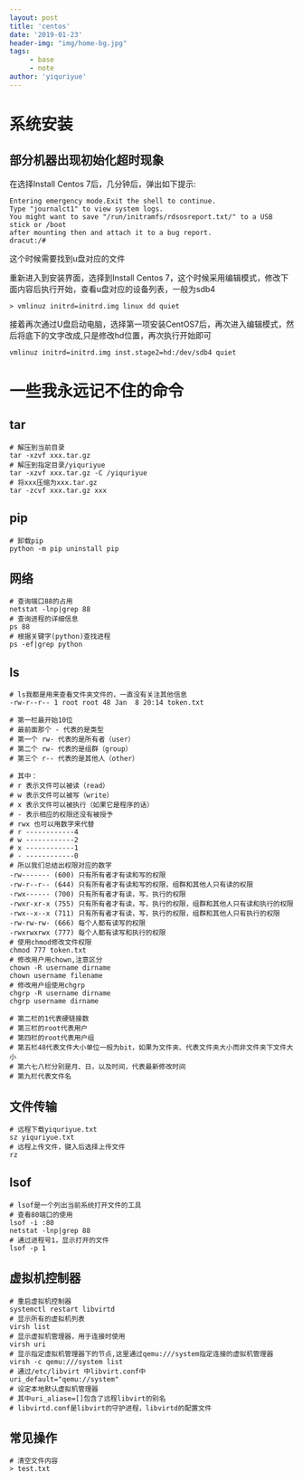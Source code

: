 ```yaml
---
layout: post
title: 'centos'
date: '2019-01-23'
header-img: "img/home-bg.jpg"
tags:
     - base
     - note
author: 'yiquriyue'
---
```


# 系统安装
## 部分机器出现初始化超时现象
在选择Install Centos 7后，几分钟后，弹出如下提示:
```
Entering emergency mode.Exit the shell to continue.
Type "journalct1" to view system logs.
You might want to save "/run/initramfs/rdsosreport.txt/" to a USB stick or /boot
after mounting then and attach it to a bug report.
dracut:/#
```
这个时候需要找到u盘对应的文件

重新进入到安装界面，选择到Install Centos 7，这个时候采用编辑模式，修改下面内容后执行开始，查看u盘对应的设备列表，一般为sdb4

```
> vmlinuz initrd=initrd.img linux dd quiet
```

接着再次通过U盘启动电脑，选择第一项安装CentOS7后，再次进入编辑模式，然后将底下的文字改成,只是修改hd位置，再次执行开始即可
```
vmlinuz initrd=initrd.img inst.stage2=hd:/dev/sdb4 quiet
```
# 一些我永远记不住的命令

## tar

```shell
# 解压到当前目录
tar -xzvf xxx.tar.gz
# 解压到指定目录/yiquriyue
tar -xzvf xxx.tar.gz -C /yiquriyue
# 将xxx压缩为xxx.tar.gz
tar -zcvf xxx.tar.gz xxx
```
## pip
```shell
# 卸载pip
python -m pip uninstall pip
```
## 网络
```shell
# 查询端口88的占用
netstat -lnp|grep 88
# 查询进程的详细信息
ps 88
# 根据关键字(python)查找进程
ps -ef|grep python
```
## ls	
```shell
# ls我都是用来查看文件夹文件的，一直没有关注其他信息
-rw-r--r-- 1 root root 48 Jan  8 20:14 token.txt

# 第一栏最开始10位	
# 最前面那个 - 代表的是类型
# 第一个 rw- 代表的是所有者（user）
# 第二个 rw- 代表的是组群（group）
# 第三个 r-- 代表的是其他人（other）

# 其中：　　
# r 表示文件可以被读（read）
# w 表示文件可以被写（write）
# x 表示文件可以被执行（如果它是程序的话）
# - 表示相应的权限还没有被授予
# rwx 也可以用数字来代替
# r ------------4
# w ------------2
# x ------------1
# - ------------0
# 所以我们总结出权限对应的数字
-rw------- (600) 只有所有者才有读和写的权限
-rw-r--r-- (644) 只有所有者才有读和写的权限，组群和其他人只有读的权限
-rwx------ (700) 只有所有者才有读，写，执行的权限
-rwxr-xr-x (755) 只有所有者才有读，写，执行的权限，组群和其他人只有读和执行的权限
-rwx--x--x (711) 只有所有者才有读，写，执行的权限，组群和其他人只有执行的权限
-rw-rw-rw- (666) 每个人都有读写的权限
-rwxrwxrwx (777) 每个人都有读写和执行的权限
# 使用chmod修改文件权限
chmod 777 token.txt
# 修改用户用chown,注意区分
chown -R username dirname
chown username filename
# 修改用户组使用chgrp
chgrp -R username dirname
chgrp username dirname

# 第二栏的1代表硬链接数
# 第三栏的root代表用户
# 第四栏的root代表用户组
# 第五栏48代表文件大小单位一般为bit，如果为文件夹、代表文件夹大小而非文件夹下文件大小
# 第六七八栏分别是月、日，以及时间，代表最新修改时间
# 第九栏代表文件名
```
## 文件传输
```shell
# 远程下载yiquriyue.txt
sz yiquriyue.txt
# 远程上传文件，键入后选择上传文件
rz
```
## lsof
```shell
# lsof是一个列出当前系统打开文件的工具
# 查看80端口的使用
lsof -i :80
netstat -lnp|grep 88
# 通过进程号1，显示打开的文件
lsof -p 1
```
## 虚拟机控制器
```shell
# 重启虚拟机控制器
systemctl restart libvirtd
# 显示所有的虚拟机列表
virsh list
# 显示虚拟机管理器，用于连接时使用
virsh uri
# 显示指定虚拟机管理器下的节点,这里通过qemu:///system指定连接的虚拟机管理器
virsh -c qemu:///system list
# 通过/etc/libvirt 中libvirt.conf中
uri_default="qemu://system"
# 设定本地默认虚拟机管理器
# 其中uri_aliase=[]包含了远程libvirt的别名
# libvirtd.conf是libvirt的守护进程，libvirtd的配置文件
```
## 常见操作
```shell
# 清空文件内容
> test.txt
```